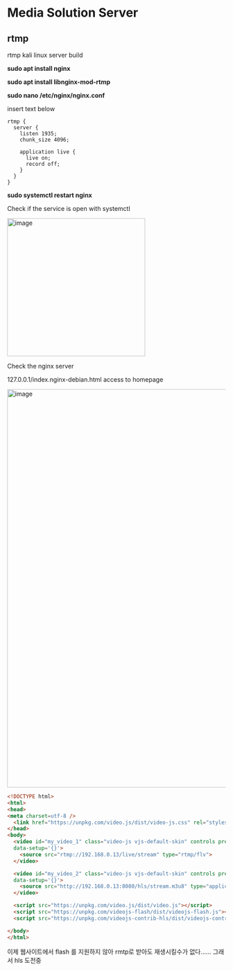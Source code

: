 # Media Solution Server

## rtmp
rtmp kali linux server build

**sudo apt install nginx**

**sudo apt install libnginx-mod-rtmp**

**sudo nano /etc/nginx/nginx.conf**

insert text below 

```
rtmp {
  server {
    listen 1935;
    chunk_size 4096;
    
    application live {
      live on;
      record off;
    }
  }
}
```

**sudo systemctl restart nginx**

Check if the service is open with systemctl

<img width="318" alt="image" src="https://user-images.githubusercontent.com/52357235/200170022-5d91d517-7896-48a9-bee8-812026dc2faa.png">

Check the nginx server

127.0.0.1/index.nginx-debian.html access to homepage

<img width="918" alt="image" src="https://user-images.githubusercontent.com/52357235/200170671-949d3161-2890-4b4a-bead-922b09566b72.png">



``` html
<!DOCTYPE html>
<html>
<head>
<meta charset=utf-8 />
  <link href="https://unpkg.com/video.js/dist/video-js.css" rel="stylesheet">
</head>
<body>
  <video id="my_video_1" class="video-js vjs-default-skin" controls preload="auto" width="640" height="360"
  data-setup='{}'>
    <source src="rtmp://192.168.0.13/live/stream" type="rtmp/flv">
  </video>

  <video id="my_video_2" class="video-js vjs-default-skin" controls preload="auto" width="640" height="360"
  data-setup='{}'>
    <source src="http://192.168.0.13:8080/hls/stream.m3u8" type="application/x-mpegURL">
  </video>

  <script src="https://unpkg.com/video.js/dist/video.js"></script>
  <script src="https://unpkg.com/videojs-flash/dist/videojs-flash.js"></script>
  <script src="https://unpkg.com/videojs-contrib-hls/dist/videojs-contrib-hls.js"></script>

</body>
</html>
```

이제 웹사이트에서 flash 를 지원하지 않아 rmtp로 받아도 재생시킬수가 없다......
그래서 hls 도전중

